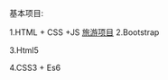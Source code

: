 基本项目:

1.HTML + CSS +JS
    [旅游项目](file:///G:/wu/01.html%20+%20css/%E9%A1%B9%E7%9B%AE%E7%BD%91%E7%AB%99%E5%88%B6%E4%BD%9C/%E6%97%85%E6%B8%B8%E7%BD%91%E7%AB%99%E5%88%B6%E4%BD%9C.html)
2.Bootstrap

3.Html5 

4.CSS3 + Es6
